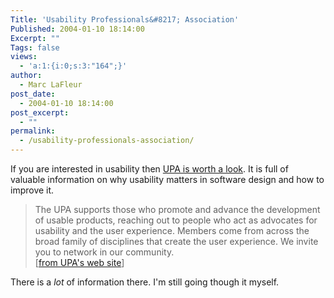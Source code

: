 ```yaml
---
Title: 'Usability Professionals&#8217; Association'
Published: 2004-01-10 18:14:00
Excerpt: ""
Tags: false
views:
  - 'a:1:{i:0;s:3:"164";}'
author:
  - Marc LaFleur
post_date:
  - 2004-01-10 18:14:00
post_excerpt:
  - ""
permalink:
  - /usability-professionals-association/
---
```

<p>If you are interested in usability then <a href="http://www.upassoc.org/">UPA is worth a look</a>. It is full of valuable information on why usability matters in software design and how to improve it.</p>
<blockquote dir=ltr style="MARGIN-RIGHT: 0px">
<p dir=ltr style="MARGIN-RIGHT: 0px">The UPA supports those who promote and advance the development of usable products, reaching out to people who act as advocates for usability and the user experience. Members come from across the broad family of disciplines that create the user experience. We invite you to network in our community.<br />[<a href="http://www.upassoc.org/">from UPA's web site</a>]</p></blockquote>
<p>There is a <em>lot</em> of information there. I'm still going though it myself.</p>